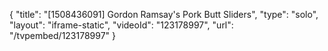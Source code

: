 {
    "title": "[1508436091] Gordon Ramsay's Pork Butt Sliders",
    "type": "solo",
    "layout": "iframe-static",
    "videoId": "123178997",
    "url": "\/tvpembed\/123178997"
}